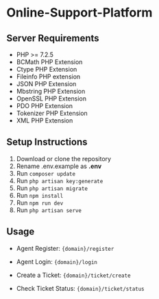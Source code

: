 # Online-Support-Platform


## Server Requirements

- PHP >= 7.2.5
- BCMath PHP Extension
- Ctype PHP Extension
- Fileinfo PHP extension
- JSON PHP Extension
- Mbstring PHP Extension
- OpenSSL PHP Extension
- PDO PHP Extension
- Tokenizer PHP Extension
- XML PHP Extension
 
## Setup Instructions

1. Download or clone the repository
2. Rename .env.example as **.env**
3. Run `composer update`
4. Run `php artisan key:generate`
5. Run `php artisan migrate`
6. Run `npm install`
7. Run `npm run dev`
8. Run `php artisan serve`

## Usage

- Agent Register: `{domain}/register`
- Agent Login: `{domain}/login`

- Create a Ticket: `{domain}/ticket/create`
- Check Ticket Status: `{domain}/ticket/status`

